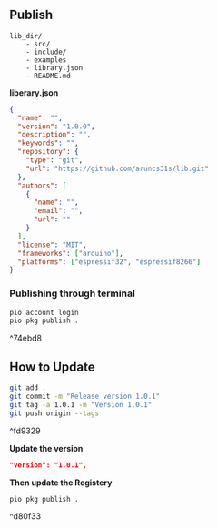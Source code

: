 
## Publish
```
lib_dir/
	- src/
	- include/
	- examples
	- library.json
	- README.md
```



**liberary.json**
```json
{
  "name": "",
  "version": "1.0.0",
  "description": "",
  "keywords": "",
  "repository": {
    "type": "git",
    "url": "https://github.com/aruncs31s/lib.git"
  },
  "authors": [
    {
      "name": "",
      "email": "",
      "url": ""
    }
  ],
  "license": "MIT",
  "frameworks": ["arduino"],
  "platforms": ["espressif32", "espressif8266"]
}
```

### Publishing through terminal

```bash
pio account login
pio pkg publish .
```

^74ebd8

## How to Update 
```bash
git add .
git commit -m "Release version 1.0.1"
git tag -a 1.0.1 -m "Version 1.0.1"
git push origin --tags
```

^fd9329

**Update the version**
```json
"version": "1.0.1",
```
**Then update the Registery**
```bash
pio pkg publish .
```

^d80f33
